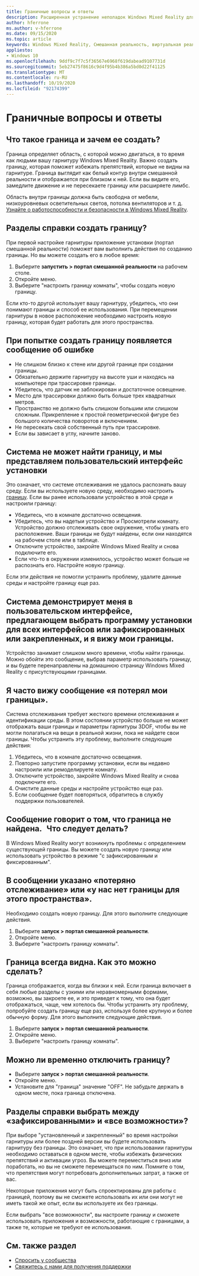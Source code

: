 ```yaml
---
title: Граничные вопросы и ответы
description: Расширенная устранение неполадок Windows Mixed Reality для нестандартных вопросов, которые выходят за пределы стандартной документации по поддержке пользователей.
author: hferrone
ms.author: v-hferrone
ms.date: 09/15/2020
ms.topic: article
keywords: Windows Mixed Reality, Смешанная реальность, виртуальная реальность, VR, MR, устранение неполадок, ошибки, Справка, поддержка, граница
appliesto:
- Windows 10
ms.openlocfilehash: 9ddf9c7f7c5f36567e6968f619dabead9107731d
ms.sourcegitcommit: 5eb27475f8616c9d4f95b4b386a5bd0d22f41125
ms.translationtype: MT
ms.contentlocale: ru-RU
ms.lasthandoff: 10/19/2020
ms.locfileid: "92174399"
---
```

# <a name="boundary-faqs"></a>Граничные вопросы и ответы

## <a name="whats-a-boundary-and-why-should-i-create-one"></a>Что такое граница и зачем ее создать?

Граница определяет область, с которой можно двигаться, в то время как людьми вашу гарнитуру Windows Mixed Reality. Важно создать границу, которая поможет избежать препятствий, которые не видны на гарнитуре. Граница выглядит как белый контур внутри смешанной реальности и отображается при близком к ней. Если вы видите его, замедлите движение и не пересекаете границу или расширяете лимбс.

Область внутри границы должна быть свободна от мебели, низкоуровневых осветительных светов, потолка вентиляторов и т. д. [Узнайте о работоспособности и безопасности в Windows Mixed Reality](wmr-health-safety-comfort.md).

## <a name="how-do-i-create-a-boundary"></a>Разделы справки создать границу?

При первой настройке гарнитуры приложение установки (портал смешанной реальности) поможет вам выполнить действия по созданию границы. Но вы можете создать его в любое время:

1. Выберите **запустить > портал смешанной реальности** на рабочем столе.
2. Откройте меню.
3. Выберите "настроить границу комнаты", чтобы создать новую границу.

Если кто-то другой использует вашу гарнитуру, убедитесь, что они понимают границы и способ ее использования. При перемещении гарнитуры в новое расположение необходимо настроить новую границу, которая будет работать для этого пространства.

## <a name="i-get-an-error-message-when-i-try-to-create-a-boundary"></a>При попытке создать границу появляется сообщение об ошибке

* Не слишком близко к стене или другой границе при создании границы.
* Обязательно держите гарнитуру на высоте уши и находясь на компьютере при трассировке границы.
* Убедитесь, что датчик не заблокирован и достаточное освещение.
* Место для трассировки должно быть больше трех квадратных метров.
* Пространство не должно быть слишком большим или слишком сложным. Прикрепление к простой геометрической фигуре без большого количества поворотов и включением.
* Не пересекать свой собственный путь при трассировке.
* Если вы зависает в углу, начните заново.

## <a name="the-system-cannot-find-the-boundary-and-im-being-presented-with-setup-ui"></a>Система не может найти границу, и мы представляем пользовательский интерфейс установки

Это означает, что системе отслеживания не удалось распознать вашу среду. Если вы используете новую среду, необходимо настроить [границу](set-up-windows-mixed-reality.md#set-up-your-room-boundary).
Если вы ранее использовали устройство в этой среде и настроили границу:

* Убедитесь, что в комнате достаточно освещения.
* Убедитесь, что вы надетыи устройство и Просмотрели комнату. Устройство должно отслеживать свое окружение, чтобы узнать его расположение. Ваши границы не будут найдены, если они находятся на рабочем столе или в таблице.
* Отключите устройство, закройте Windows Mixed Reality и снова подключите его.
* Если что-то в окружении изменилось, устройство может больше не распознать его. Настройте новую границу.

Если эти действия не помогли устранить проблему, удалите данные среды и настройте границу еще раз.

## <a name="the-system-is-presenting-me-with-ui-that-asks-me-to-choose-setup-for-all-experiences-or-seatedstanding-and-i-see-my-bounds"></a>Система демонстрирует меня в пользовательском интерфейсе, предлагающем выбрать программу установки для всех интерфейсов или зафиксированных или закрепленных, и я вижу мои границы.

Устройство занимает слишком много времени, чтобы найти границы. Можно обойти это сообщение, выбрав параметр использовать границу, и вы будете перенаправлены на домашнюю страницу Windows Mixed Reality с присутствующими границами.

## <a name="i-often-see-a-message-saying-ive-lost-my-bounds"></a>Я часто вижу сообщение «я потерял мои границы».

Система отслеживания требует жесткого времени отслеживания и идентификации среды. В этом состоянии устройство больше не может отображать ваши границы и параметры гарнитуры 3DOF, чтобы вы не могли полагаться на вещи в реальной жизни, пока не найдете свои границы. Чтобы устранить эту проблему, выполните следующие действия:

1. Убедитесь, что в комнате достаточно освещения.
2. Повторно запустите программу установки, если вы недавно настроили или ремоделируете комнату.
3. Отключите устройство, закройте Windows Mixed Reality и снова подключите его.
4. Очистите данные среды и настройте устройство еще раз.
5. Если сообщение будет повторяться, обратитесь в службу поддержки пользователей.

## <a name="a-message-says-my-boundary-cant-be-found-what-should-i-do"></a>Сообщение говорит о том, что граница не найдена.   Что следует делать?

В Windows Mixed Reality могут возникнуть проблемы с определением существующей границы. Вы можете создать новую границу или использовать устройство в режиме "с зафиксированным и фиксированным".

## <a name="a-message-says-lost-tracking-or-we-dont-have-a-boundary-for-this-space"></a>В сообщении указано «потеряно отслеживание» или «у нас нет границы для этого пространства».

Необходимо создать новую границу. Для этого выполните следующие действия.

1. Выберите **запуск > портал смешанной реальности**.
2. Откройте меню.
3. Выберите "настроить границу комнаты".

## <a name="the-boundary-is-always-visible-how-can-i-make-it-go-away"></a>Граница всегда видна. Как это можно сделать?

Граница отображается, когда вы близки к ней. Если граница включает в себя любые разделы с узкими или неравномерными формами, возможно, вы закроете ее, и это приведет к тому, что она будет отображаться, чаще, чем хотелось бы. Чтобы устранить эту проблему, попробуйте создать границу еще раз, используя более крупную и более обычную форму. Для этого выполните следующие действия.

1. Выберите **запуск > портал смешанной реальности**.
2. Откройте меню.
3. Выберите "настроить границу комнаты".

## <a name="can-i-turn-off-the-boundary-temporarily"></a>Можно ли временно отключить границу?

* Выберите **запуск > портал смешанной реальности**.
* Откройте меню.
* Установите для "граница" значение "OFF". Не забудьте держать в одном месте, пока граница отключена.

## <a name="how-do-i-choose-between-seated-and-standing-and-all-experiences"></a>Разделы справки выбрать между «зафиксированными» и «все возможности»?

При выборе "установленный и закрепленный" во время настройки гарнитуры или более поздней версии вы будете использовать гарнитуру без границы. Это означает, что при использовании гарнитуры необходимо оставаться в одном месте, чтобы избежать физических препятствий и активации угроз. Вы можете переместиться вниз или поработать, но вы не сможете перемещаться по ним. Помните о том, что препятствия могут потребовать дополнительных затрат, а также от вас.

Некоторые приложения могут быть спроектированы для работы с границей, поэтому вы не сможете использовать их или они могут не иметь такой же опыт, если вы используете их без границы.

Если выбрать "все возможности", вы настроите границу и сможете использовать приложения и возможности, работающие с границами, а также те, которые не требуют ее использования.

## <a name="see-also"></a>См. также раздел

* [Спросить у сообщества](https://answers.microsoft.com)
* [Свяжитесь с нами для получения поддержки](https://support.microsoft.com/contactus/)